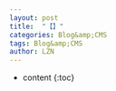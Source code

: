 ```yaml
---
layout: post
title:  "【】" 
categories: Blog&amp;CMS
tags: Blog&amp;CMS
author: LZN
---
```


* content
{:toc}

